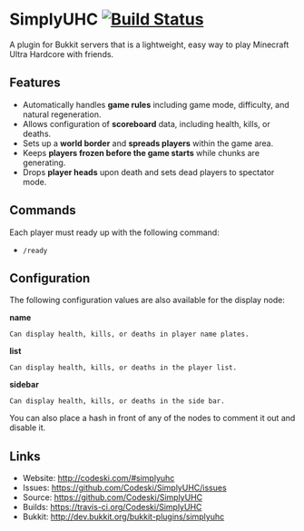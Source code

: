 # SimplyUHC [![Build Status](https://travis-ci.org/Codeski/SimplyUHC.svg?branch=master)](https://travis-ci.org/Codeski/SimplyUHC)

A plugin for Bukkit servers that is a lightweight, easy way to play Minecraft Ultra Hardcore with friends.

## Features

* Automatically handles **game rules** including game mode, difficulty, and natural regeneration.
* Allows configuration of **scoreboard** data, including health, kills, or deaths.
* Sets up a **world border** and **spreads players** within the game area.
* Keeps **players frozen before the game starts** while chunks are generating.
* Drops **player heads** upon death and sets dead players to spectator mode.

## Commands

Each player must ready up with the following command:

* `/ready`

## Configuration

The following configuration values are also available for the display node:

**name**

    Can display health, kills, or deaths in player name plates.

**list**

    Can display health, kills, or deaths in the player list.

**sidebar**

    Can display health, kills, or deaths in the side bar.

You can also place a hash in front of any of the nodes to comment it out and disable it.

## Links

* Website: <http://codeski.com/#simplyuhc>
* Issues: <https://github.com/Codeski/SimplyUHC/issues>
* Source: <https://github.com/Codeski/SimplyUHC>
* Builds: <https://travis-ci.org/Codeski/SimplyUHC>
* Bukkit: <http://dev.bukkit.org/bukkit-plugins/simplyuhc>
